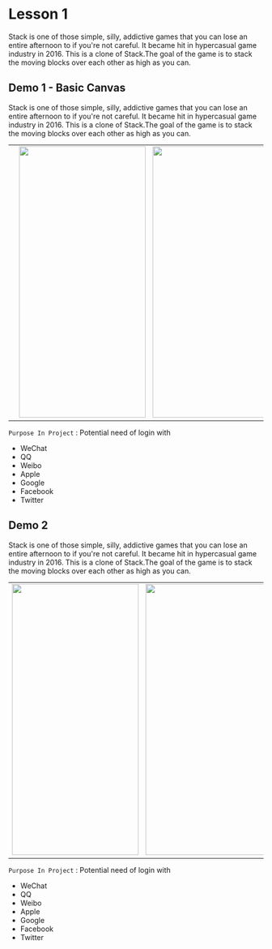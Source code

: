 
<!-- # ![mg-builder](/img~/mg-builder.png) -->

# Lesson 1

Stack is one of those simple, silly, addictive games that
you can lose an entire afternoon to if you're not careful.
It became hit in hypercasual game industry in 2016. This is a clone of Stack.The goal of the game is to stack the moving blocks over
each other as high as you can.


## Demo 1 - Basic Canvas

Stack is one of those simple, silly, addictive games that
you can lose an entire afternoon to if you're not careful.
It became hit in hypercasual game industry in 2016. This is a clone of Stack.The goal of the game is to stack the moving blocks over
each other as high as you can.

<table>

  <tr>
    <td><img src="https://raw.githubusercontent.com/bunyamineymen/Lesson1_DevelopingMobileGame/main/Assets/_Resources/demo_1.png" width=250 height=535></td>
    <td><img src="https://raw.githubusercontent.com/EvilMindDevs/Stack-HmsUnityPlugin-ReferenceGame/Master/Assets/Images/pic3.jpg" width=250 height=535></td>
    <td><img src="https://raw.githubusercontent.com/EvilMindDevs/Stack-HmsUnityPlugin-ReferenceGame/Master/Assets/Images/pic5.jpg" width=250  height=535></td>

  </tr>
 </table>

 `Purpose In Project` :  Potential need of login with

* WeChat
* QQ
* Weibo
* Apple
* Google
* Facebook
* Twitter



## Demo 2

Stack is one of those simple, silly, addictive games that
you can lose an entire afternoon to if you're not careful.
It became hit in hypercasual game industry in 2016. This is a clone of Stack.The goal of the game is to stack the moving blocks over
each other as high as you can.

<table>

  <tr>
    <td><img src="https://raw.githubusercontent.com/EvilMindDevs/Stack-HmsUnityPlugin-ReferenceGame/Master/Assets/Images/scene.jpg" width=250 height=535></td>
    <td><img src="https://raw.githubusercontent.com/EvilMindDevs/Stack-HmsUnityPlugin-ReferenceGame/Master/Assets/Images/pic3.jpg" width=250 height=535></td>
    <td><img src="https://raw.githubusercontent.com/EvilMindDevs/Stack-HmsUnityPlugin-ReferenceGame/Master/Assets/Images/pic5.jpg" width=250  height=535></td>

  </tr>
 </table>

 `Purpose In Project` :  Potential need of login with

* WeChat
* QQ
* Weibo
* Apple
* Google
* Facebook
* Twitter




